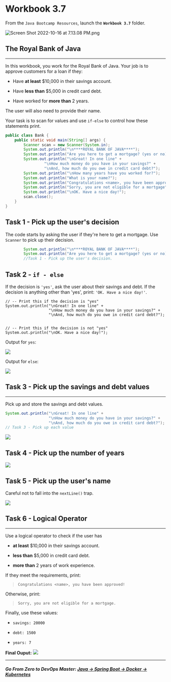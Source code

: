 # Workbook 3.7

From the `Java Bootcamp Resources`, launch the **`Workbook 3.7`** folder.

![Screen Shot 2022-10-16 at 7.13.08 PM.png](https://img-c.udemycdn.com/redactor/raw/article_lecture/2025-01-04_03-41-16-29c17dd6c0fc49e7a290baf69e09e6ca.png)

## The Royal Bank of Java
----------------------

In this workbook, you work for the Royal Bank of Java. Your job is to approve customers for a loan if they:

-   Have **at least** $10,000 in their savings account.

-   Have **less than** $5,000 in credit card debt.

-   Have worked for **more than** 2 years.

The user will also need to provide their name.

Your task is to scan for values and use `if-else` to control how these statements print.

```java
public class Bank {
    public static void main(String[] args) {
        Scanner scan = new Scanner(System.in);
        System.out.println("\n****ROYAL BANK OF JAVA****");
        System.out.println("Are you here to get a mortgage? (yes or no)");
        System.out.println("\nGreat! In one line" +
                 "\nHow much money do you have in your savings?" +
                 "\nAnd, how much do you owe in credit card debt?");
        System.out.println("\nHow many years have you worked for?");
        System.out.println("What is your name?");
        System.out.println("Congratulations <name>, you have been approved!");
        System.out.println("Sorry, you are not eligible for a mortgage");
        System.out.println("\nOK. Have a nice day!");
        scan.close();
    }
}
```

## Task 1 - Pick up the user's decision

The code starts by asking the user if they're here to get a mortgage. Use `Scanner` to pick up their decision.

```java
        System.out.println("\n****ROYAL BANK OF JAVA****");
        System.out.println("Are you here to get a mortgage? (yes or no)");
        //Task 1 - ﻿Pick up﻿ ﻿the user's decision.

```

## Task 2 - `if - else`

If the decision is `'yes'`, ask the user about their savings and debt. If the decision is anything other than 'yes', print: `'OK. Have a nice day!'`.

```
// -- Print this if the decision is "yes"
System.out.println("\nGreat! In one line" +
                   "\nHow much money do you have in your savings?" +
                   "\nAnd, how much do you owe in credit card debt?");
 
 
// -- Print this if the decision is not "yes"
System.out.println("\nOK. Have a nice day!");

```

Output for `yes`:

![](https://img-c.udemycdn.com/redactor/raw/article_lecture/2025-01-04_03-41-16-8e6c8a8aeb4e3615b583a1b61bf6c0f6.png)

Output for `else`:

![](https://img-c.udemycdn.com/redactor/raw/article_lecture/2025-01-04_03-41-16-d77639567f2a8b708dce950f4a369cc8.png)

## Task 3 - Pick up the savings and debt values
--------------------------------------------

Pick up and store the savings and debt values.

```java
System.out.println("\nGreat! In one line" +
                   "\nHow much money do you have in your savings?" +
                   "\nAnd, how much do you owe in credit card debt?");
// Task 3 - Pick up each value        
```

![](https://img-c.udemycdn.com/redactor/raw/article_lecture/2025-01-04_03-41-16-ad9ac7a9f75420e5f9f613171227e56e.gif)

## Task 4 - Pick up the number of years

![](https://img-c.udemycdn.com/redactor/raw/article_lecture/2025-01-04_03-41-17-c95a70fc417225d57db56e5b746886be.png)

## Task 5 - Pick up the user's name
Careful not to fall into the `nextLine()` trap.

![](https://img-c.udemycdn.com/redactor/raw/article_lecture/2025-01-04_03-41-17-2e0b81cda66ff72683b472102beba7c9.png)


## Task 6 - Logical Operator
-------------------------

Use a logical operator to check if the user has

-   **at least** $10,000 in their savings account.

-   **less than** $5,000 in credit card debt.

-   **more than** 2 years of work experience.

If they meet the requirements, print:

> `Congratulations <name>, you have been approved!`

Otherwise, print:

> `Sorry, you are not eligible for a mortgage.`

Finally, use these values:

-   `savings: 20000`

-   `debt: 1500`

-   `years: 7`

**Final Ouput:**
![](https://img-c.udemycdn.com/redactor/raw/article_lecture/2025-01-04_03-41-17-3910bb831397dc46d23f3e46443001da.gif)

----------
##### **Go From Zero to DevOps Master**: *[Java → Spring Boot → Docker → Kubernetes](https://rslim087a.github.io/zero-devops-roadmap/)*